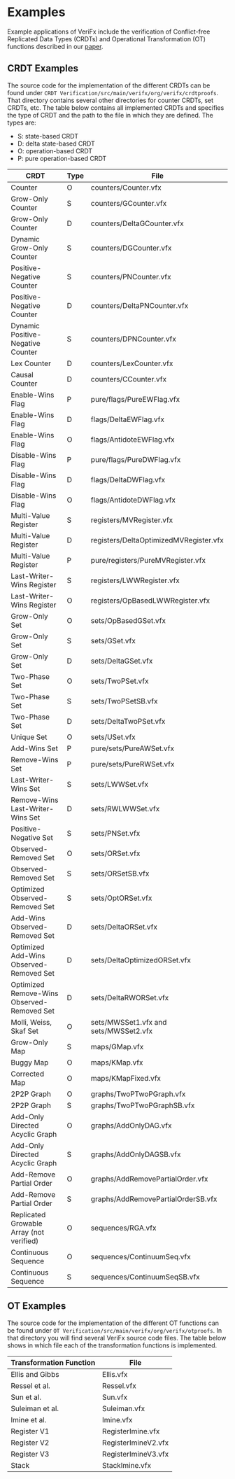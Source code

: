 # Examples

Example applications of VeriFx include the verification of
Conflict-free Replicated Data Types (CRDTs) and
Operational Transformation (OT) functions described in our [paper](https://arxiv.org/abs/2207.02502).

## CRDT Examples

The source code for the implementation of the different CRDTs can be found under `CRDT Verification/src/main/verifx/org/verifx/crdtproofs`.
That directory contains several other directories for counter CRDTs, set CRDTs, etc.
The table below contains all implemented CRDTs and specifies the type of CRDT and the path to the file in which they are defined.
The types are:
- S: state-based CRDT
- D: delta state-based CRDT
- O: operation-based CRDT
- P: pure operation-based CRDT

| CRDT                                       | Type | File                                   |
|--------------------------------------------|------|----------------------------------------|
| Counter                                    | O    | counters/Counter.vfx                   |
| Grow-Only Counter                          | S    | counters/GCounter.vfx                  |
| Grow-Only Counter                          | D    | counters/DeltaGCounter.vfx             |
| Dynamic Grow-Only Counter                  | S    | counters/DGCounter.vfx                 |
| Positive-Negative Counter                  | S    | counters/PNCounter.vfx                 |
| Positive-Negative Counter                  | D    | counters/DeltaPNCounter.vfx            |
| Dynamic Positive-Negative Counter          | S    | counters/DPNCounter.vfx                |
| Lex Counter                                | D    | counters/LexCounter.vfx                |
| Causal Counter                             | D    | counters/CCounter.vfx                  |
| Enable-Wins Flag                           | P    | pure/flags/PureEWFlag.vfx              |
| Enable-Wins Flag                           | D    | flags/DeltaEWFlag.vfx                  |
| Enable-Wins Flag                           | O    | flags/AntidoteEWFlag.vfx               |
| Disable-Wins Flag                          | P    | pure/flags/PureDWFlag.vfx              |
| Disable-Wins Flag                          | D    | flags/DeltaDWFlag.vfx                  |
| Disable-Wins Flag                          | O    | flags/AntidoteDWFlag.vfx               |
| Multi-Value Register                       | S    | registers/MVRegister.vfx               |
| Multi-Value Register                       | D    | registers/DeltaOptimizedMVRegister.vfx |
| Multi-Value Register                       | P    | pure/registers/PureMVRegister.vfx      |
| Last-Writer-Wins Register                  | S    | registers/LWWRegister.vfx              |
| Last-Writer-Wins Register                  | O    | registers/OpBasedLWWRegister.vfx       |
| Grow-Only Set                              | O    | sets/OpBasedGSet.vfx                   |
| Grow-Only Set                              | S    | sets/GSet.vfx                          |
| Grow-Only Set                              | D    | sets/DeltaGSet.vfx                     |
| Two-Phase Set                              | O    | sets/TwoPSet.vfx                       |
| Two-Phase Set                              | S    | sets/TwoPSetSB.vfx                     |
| Two-Phase Set                              | D    | sets/DeltaTwoPSet.vfx                  |
| Unique Set                                 | O    | sets/USet.vfx                          |
| Add-Wins Set                               | P    | pure/sets/PureAWSet.vfx                |
| Remove-Wins Set                            | P    | pure/sets/PureRWSet.vfx                |
| Last-Writer-Wins Set                       | S    | sets/LWWSet.vfx                        |
| Remove-Wins Last-Writer-Wins Set           | D    | sets/RWLWWSet.vfx                      |
| Positive-Negative Set                      | S    | sets/PNSet.vfx                         |
| Observed-Removed Set                       | O    | sets/ORSet.vfx                         |
| Observed-Removed Set                       | S    | sets/ORSetSB.vfx                       |
| Optimized Observed-Removed Set             | S    | sets/OptORSet.vfx                      |
| Add-Wins Observed-Removed Set              | D    | sets/DeltaORSet.vfx                    |
| Optimized Add-Wins Observed-Removed Set    | D    | sets/DeltaOptimizedORSet.vfx           |
| Optimized Remove-Wins Observed-Removed Set | D    | sets/DeltaRWORSet.vfx                  |
| Molli, Weiss, Skaf Set                     | O    | sets/MWSSet1.vfx and sets/MWSSet2.vfx  |
| Grow-Only Map                              | S    | maps/GMap.vfx                          |
| Buggy Map                                  | O    | maps/KMap.vfx                          |
| Corrected Map                              | O    | maps/KMapFixed.vfx                     |
| 2P2P Graph                                 | O    | graphs/TwoPTwoPGraph.vfx               |
| 2P2P Graph                                 | S    | graphs/TwoPTwoPGraphSB.vfx             |
| Add-Only Directed Acyclic Graph            | O    | graphs/AddOnlyDAG.vfx                  |
| Add-Only Directed Acyclic Graph            | S    | graphs/AddOnlyDAGSB.vfx                |
| Add-Remove Partial Order                   | O    | graphs/AddRemovePartialOrder.vfx       |
| Add-Remove Partial Order                   | S    | graphs/AddRemovePartialOrderSB.vfx     |
| Replicated Growable Array (not verified)   | O    | sequences/RGA.vfx                      |
| Continuous Sequence                        | O    | sequences/ContinuumSeq.vfx             |
| Continuous Sequence                        | S    | sequences/ContinuumSeqSB.vfx           |

## OT Examples

The source code for the implementation of the different OT functions can be found under `OT Verification/src/main/verifx/org/verifx/otproofs`.
In that directory you will find several VeriFx source code files.
The table below shows in which file each of the transformation functions is implemented.

| Transformation Function | File                |
|-------------------------|---------------------|
| Ellis and Gibbs         | Ellis.vfx           |
| Ressel et al.           | Ressel.vfx          |
| Sun et al.              | Sun.vfx             |
| Suleiman et al.         | Suleiman.vfx        |
| Imine et al.            | Imine.vfx           |
| Register V1             | RegisterImine.vfx   |
| Register V2             | RegisterImineV2.vfx |
| Register V3             | RegisterImineV3.vfx |
| Stack                   | StackImine.vfx      |
